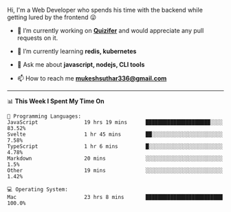 Hi, I'm a Web Developer who spends his time with the backend while getting lured by the frontend 😜

- 🔭 I’m currently working on **[Quizifer](https://github.com/SutharMukesh/Quizifer/)** and would appreciate any pull requests on it.

- 🌱 I’m currently learning **redis, kubernetes**

- 💬 Ask me about **javascript, nodejs, CLI tools**

- 📫 How to reach me **mukeshsuthar336@gmail.com**

---
<!--START_SECTION:waka-->
📊 **This Week I Spent My Time On** 

```text
💬 Programming Languages: 
JavaScript               19 hrs 19 mins      █████████████████████░░░░   83.52% 
Svelte                   1 hr 45 mins        ██░░░░░░░░░░░░░░░░░░░░░░░   7.58% 
TypeScript               1 hr 6 mins         █░░░░░░░░░░░░░░░░░░░░░░░░   4.78% 
Markdown                 20 mins             ░░░░░░░░░░░░░░░░░░░░░░░░░   1.5% 
Other                    19 mins             ░░░░░░░░░░░░░░░░░░░░░░░░░   1.42%

💻 Operating System: 
Mac                      23 hrs 8 mins       █████████████████████████   100.0%

```


<!--END_SECTION:waka-->
